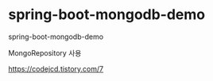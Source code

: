 # spring-boot-mongodb-demo
spring-boot-mongodb-demo

MongoRepository 사용

https://codejcd.tistory.com/7 
